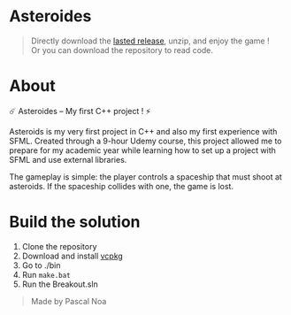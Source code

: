 # Asteroides

> Directly download the [lasted release](https://github.com/PASCAL-Noa/Asteroides/releases/), unzip, and enjoy the game ! \
> Or you can download the repository to read code.

# About 

☄️ Asteroides – My first C++ project ! ⚡

Asteroids is my very first project in C++ and also my first experience with SFML. Created through a 9-hour Udemy course, this project allowed me to prepare for my academic year while learning how to set up a project with SFML and use external libraries.

The gameplay is simple: the player controls a spaceship that must shoot at asteroids. If the spaceship collides with one, the game is lost.

# Build the solution 
1. Clone the repository
2. Download and install [vcpkg](https://github.com/Microsoft/vcpkg.git)
4. Go to ./bin
5. Run `make.bat`
6. Run the Breakout.sln

> Made by Pascal Noa
